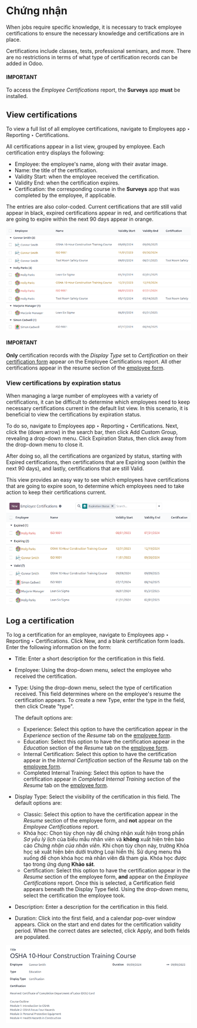 # Chứng nhận

When jobs require specific knowledge, it is necessary to track employee certifications to ensure the
necessary knowledge and certifications are in place.

Certifications include classes, tests, professional seminars, and more. There are no restrictions in
terms of what type of certification records can be added in Odoo.

#### IMPORTANT
To access the *Employee Certifications* report, the **Surveys** app **must** be installed.

## View certifications

To view a full list of all employee certifications, navigate to Employees app ‣
Reporting ‣ Certifications.

All certifications appear in a list view, grouped by employee. Each certification entry displays the
following:

- Employee: the employee's name, along with their avatar image.
- Name: the title of the certification.
- Validity Start: when the employee received the certification.
- Validity End: when the certification expires.
- Certification: the corresponding course in the **Surveys** app that was completed by
  the employee, if applicable.

The entries are also color-coded. Current certifications that are still valid appear in black,
expired certifications appear in red, and certifications that are going to expire within the next
90 days appear in orange.

![The list of employee certifications.](certifications/certifications.png)

#### IMPORTANT
**Only** certification records with the *Display Type* set to *Certification* on their
[certification form](#employees-certifications-form) appear on the Employee
Certifications report. All other certifications appear in the resume section of the
[employee form](new_employee.md).

### View certifications by expiration status

When managing a large number of employees with a variety of certifications, it can be difficult to
determine which employees need to keep necessary certifications current in the default list view. In
this scenario, it is beneficial to view the certifications by expiration status.

To do so, navigate to Employees app ‣ Reporting ‣ Certifications. Next, click
the <i class="fa fa-caret-down"></i> (down arrow) in the search bar, then click Add
Custom Group, revealing a drop-down menu. Click Expiration Status, then click away from
the drop-down menu to close it.

After doing so, all the certifications are organized by status, starting with Expired
certifications, then certifications that are Expiring soon (within the next 90 days),
and lastly, certifications that are still Valid.

This view provides an easy way to see which employees have certifications that are going to expire
soon, to determine which employees need to take action to keep their certifications current.

![The list of employee certifications, grouped by status.](certifications/status.png)

<a id="employees-certifications-form"></a>

## Log a certification

To log a certification for an employee, navigate to Employees app ‣ Reporting ‣
Certifications. Click New, and a blank certification form loads. Enter the following
information on the form:

- Title: Enter a short description for the certification in this field.
- Employee: Using the drop-down menu, select the employee who received the
  certification.
- Type: Using the drop-down menu, select the type of certification received. This field
  determines where on the employee's resume the certification appears. To create a new
  Type, enter the type in the field, then click Create "type".

  The default options are:
  - Experience: Select this option to have the certification appear in the *Experience*
    section of the *Resume* tab on the [employee form](new_employee.md).
  - Education: Select this option to have the certification appear in the *Education*
    section of the *Resume* tab on the [employee form](new_employee.md).
  - Internal Certification: Select this option to have the certification appear in the
    *Internal Certification* section of the *Resume* tab on the [employee form](new_employee.md).
  - Completed Internal Training: Select this option to have the certification appear in
    *Completed Internal Training* section of the *Resume* tab on the [employee form](new_employee.md).
- Display Type: Select the visibility of the certification in this field. The default
  options are:
  - Classic: Select this option to have the certification appear in the *Resume* section
    of the employee form, and **not** appear on the *Employee Certifications* report.
  - Khóa học: Chọn tùy chọn này để chứng nhận xuất hiện trong phần *Sơ yếu lý lịch* của biểu mẫu nhân viên và **không** xuất hiện trên báo cáo *Chứng nhận của nhân viên*. Khi chọn tùy chọn này, trường Khóa học sẽ xuất hiện bên dưới trường Loại hiển thị. Sử dụng menu thả xuống để chọn khóa học mà nhân viên đã tham gia. Khóa học được tạo trong ứng dụng **Khảo sát**.
  - Certification: Select this option to have the certification appear in the *Resume*
    section of the employee form, **and** appear on the *Employee Certifications* report. Once this
    is selected, a Certification field appears beneath the Display
    Type field. Using the drop-down menu, select the certification the employee took.
- Description: Enter a description for the certification in this field.
- Duration: Click into the first field, and a calendar pop-over window appears. Click on
  the start and end dates for the certification validity period. When the correct dates are
  selected, click <i class="fa fa-check"></i> Apply, and both fields are populated.

![A certification form filled out for an OSHA certificate for construction.](certifications/osha.png)
